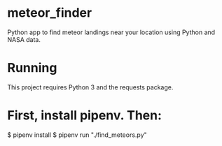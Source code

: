 # meteor_finder
Python app to find meteor landings near your location using Python and NASA data.


# Running
This project requires Python 3 and the requests package.

# First, install pipenv. Then:

$ pipenv install
$ pipenv run "./find_meteors.py"
